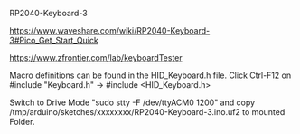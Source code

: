 RP2040-Keyboard-3

  https://www.waveshare.com/wiki/RP2040-Keyboard-3#Pico_Get_Start_Quick
  
  https://www.zfrontier.com/lab/keyboardTester

  Macro definitions can be found in the HID_Keyboard.h file. Click Ctrl-F12 on #include "Keyboard.h" -> #include <HID_Keyboard.h>

  Switch to Drive Mode "sudo stty -F /dev/ttyACM0 1200" and copy /tmp/arduino/sketches/xxxxxxxx/RP2040-Keyboard-3.ino.uf2 to mounted Folder.
   
